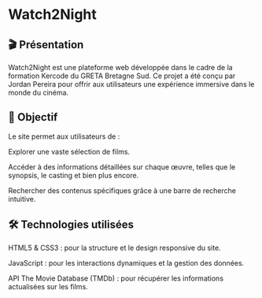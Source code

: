 # Watch2Night

## 🎬 Présentation

Watch2Night est une plateforme web développée dans le cadre de la formation Kercode du GRETA Bretagne Sud. Ce projet a été conçu par Jordan Pereira pour offrir aux utilisateurs une expérience immersive dans le monde du cinéma.

## 🧭 Objectif

Le site permet aux utilisateurs de :

Explorer une vaste sélection de films.

Accéder à des informations détaillées sur chaque œuvre, telles que le synopsis, le casting et bien plus encore.

Rechercher des contenus spécifiques grâce à une barre de recherche intuitive.


## 🛠️ Technologies utilisées

HTML5 & CSS3 : pour la structure et le design responsive du site.

JavaScript : pour les interactions dynamiques et la gestion des données.

API The Movie Database (TMDb) : pour récupérer les informations actualisées sur les films.